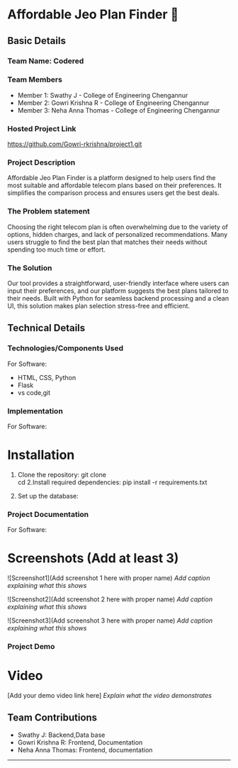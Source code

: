 # Affordable Jeo Plan Finder  🎯


## Basic Details
### Team Name: Codered


### Team Members
- Member 1: Swathy J - College of Engineering Chengannur
- Member 2: Gowri Krishna R - College of Engineering Chengannur
- Member 3: Neha Anna Thomas - College of Engineering Chengannur

### Hosted Project Link
https://github.com/Gowri-rkrishna/project1.git

### Project Description 
Affordable Jeo Plan Finder is a platform designed to help users find the most suitable and affordable telecom plans based on their preferences. It simplifies the comparison process and ensures users get the best deals.

### The Problem statement
Choosing the right telecom plan is often overwhelming due to the variety of options, hidden charges, and lack of personalized recommendations. Many users struggle to find the best plan that matches their needs without spending too much time or effort.



### The Solution

Our tool provides a straightforward, user-friendly interface where users can input their preferences, and our platform suggests the best plans tailored to their needs. Built with Python for seamless backend processing and a clean UI, this solution makes plan selection stress-free and efficient.



## Technical Details
### Technologies/Components Used
For Software:
- HTML, CSS, Python
- Flask
- vs code,git



### Implementation
For Software:
# Installation
1. Clone the repository:
git clone <repository-link>  
cd <project-directory> 
2.Install required dependencies:
pip install -r requirements.txt

3. Set up the database:
 



### Project Documentation
For Software:

# Screenshots (Add at least 3)
![Screenshot1](Add screenshot 1 here with proper name)
*Add caption explaining what this shows*

![Screenshot2](Add screenshot 2 here with proper name)
*Add caption explaining what this shows*

![Screenshot3](Add screenshot 3 here with proper name)
*Add caption explaining what this shows*


### Project Demo
# Video
[Add your demo video link here]
*Explain what the video demonstrates*



## Team Contributions
- Swathy J: Backend,Data base
- Gowri Krishna R: Frontend, Documentation 
- Neha Anna Thomas: Frontend, documentation 

---

